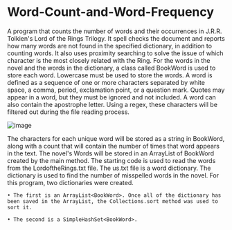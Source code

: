 # Word-Count-and-Word-Frequency

A program that counts the number of words and their occurrences in J.R.R. Tolkien's Lord of the Rings Trilogy.
It spell checks the document and reports how many words are not found in the specified dictionary, in addition to counting words.
It also uses proximity searching to solve the issue of which character is the most closely related with the Ring.
For the words in the novel and the words in the dictionary, a class called BookWord is used to store each word.
Lowercase must be used to store the words.
A word is defined as a sequence of one or more characters separated by white space, a comma, period, exclamation point, or a question mark.
Quotes may appear in a word, but they must be ignored and not included.
A word can also contain the apostrophe letter. 
Using a regex, these characters will be filtered out during the file reading process.


![image](https://user-images.githubusercontent.com/107233739/173896972-88d0d7c5-948a-4874-87c6-d0cbdd9ff87b.png)

The characters for each unique word will be stored as a string in BookWord, along with a count that will contain the number of times that word appears in the text.
The novel's Words will be stored in an ArrayList of BookWord created by the main method.
The starting code is used to read the words from the LordoftheRings.txt file.
The us.txt file is a word dictionary.
The dictionary is used to find the number of misspelled words in the novel. 
For this program, two dictionaries were created.

    • The first is an ArrayList<BookWord>. Once all of the dictionary has been saved in the ArrayList, the Collections.sort method was used to sort it.

    • The second is a SimpleHashSet<BookWord>.
